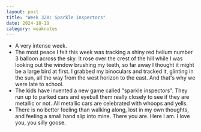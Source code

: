 ```yaml
---
layout: post
title: "Week 320: Sparkle inspectors"
date: 2024-10-19
category: weaknotes
---
```

* A very intense week.
* The most peace I felt this week was tracking a shiny red helium number 3 balloon across the sky. It rose over the crest of the hill while I was looking out the window brushing my teeth, so far away I thought it might be a large bird at first. I grabbed my binoculars and tracked it, glinting in the sun, all the way from the west horizon to the east. And that's why we were late to school.
* The kids have invented a new game called "sparkle inspectors". They run up to parked cars and eyeball them really closely to see if they are metallic or not. All metallic cars are celebrated with whoops and yells.
* There is no better feeling than walking along, lost in my own thoughts, and feeling a small hand slip into mine. There you are. Here I am. I love you, you silly goose.
